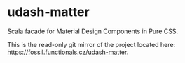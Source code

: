 # udash-matter
Scala facade for Material Design Components in Pure CSS.

This is the read-only git mirror of the project located here:
https://fossil.functionals.cz/udash-matter.
